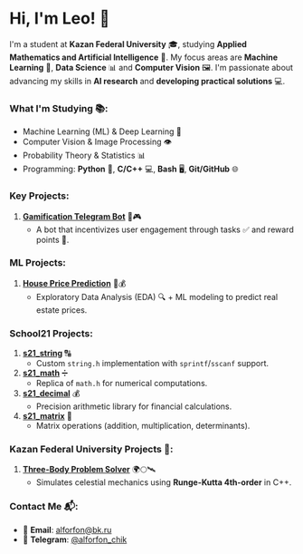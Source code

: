 # Hi, I'm Leo! 👋

I'm a student at **Kazan Federal University** 🎓, studying **Applied Mathematics and Artificial Intelligence** 🤖. My focus areas are **Machine Learning** 🧠, **Data Science** 📊 and **Computer Vision** 🖼️. I'm passionate about advancing my skills in **AI research** and **developing practical solutions** 💻.

### **What I'm Studying** 📚:
- Machine Learning (ML) & Deep Learning 🤖
- Computer Vision & Image Processing 👁️
- Probability Theory & Statistics 📊
- Programming: **Python** 🐍, **C/C++** 💻, **Bash** 🖥️, **Git/GitHub** 🌐

### **Key Projects**:
1. **[Gamification Telegram Bot](https://github.com/LeonidMitrofanov/Gamification_tg_bot)** 🤖🎮
   - A bot that incentivizes user engagement through tasks ✅ and reward points 🎯.

### **ML Projects**:
1. **[House Price Prediction](https://github.com/LeonidMitrofanov/)** 🏡💰
   - Exploratory Data Analysis (EDA) 🔍 + ML modeling to predict real estate prices.

### **School21 Projects**:
1. **[s21_string](https://github.com/LeonidMitrofanov/s21_string)** 🔠
   - Custom `string.h` implementation with `sprintf`/`sscanf` support. 
2. **[s21_math](https://github.com/LeonidMitrofanov/s21_math)** ➗  
   - Replica of `math.h` for numerical computations.
3. **[s21_decimal](https://github.com/LeonidMitrofanov/s21_decimal)** 💰  
   - Precision arithmetic library for financial calculations.
4. **[s21_matrix](https://github.com/LeonidMitrofanov/s21_matrix)** 📐  
   - Matrix operations (addition, multiplication, determinants).

### **Kazan Federal University Projects** 🌌:
1. **[Three-Body Problem Solver](https://github.com/LeonidMitrofanov/Three-Body_Problem)** 🌍🌕🛰️
   - Simulates celestial mechanics using **Runge-Kutta 4th-order** in C++.

### **Contact Me** 📬:
- 📧 **Email**: alforfon@bk.ru
- 📱 **Telegram**: [@alforfon_chik](https://t.me/alforfon_chik)
